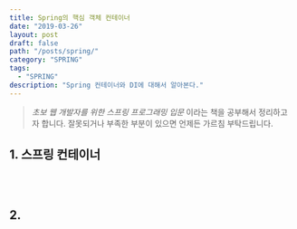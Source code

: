 ```yaml
---
title: Spring의 핵심 객체 컨테이너
date: "2019-03-26"
layout: post
draft: false
path: "/posts/spring/"
category: "SPRING"
tags:
  - "SPRING"
description: "Spring 컨테이너와 DI에 대해서 알아본다."
---
```


>*초보 웹 개발자를 위한 스프링 프로그래밍 입문* 이라는 책을 공부해서 정리하고자 합니다.
>잘못되거나 부족한 부분이 있으면 언제든 가르침 부탁드립니다.


## 1. 스프링 컨테이너




<br><br>
## 2. 
